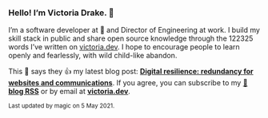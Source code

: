 ### Hello! I’m Victoria Drake. 👋

I’m a software developer at 💜 and Director of Engineering at work. I build my skill stack in public and share open source knowledge through the 122325 words I’ve written on [victoria.dev](https://victoria.dev). I hope to encourage people to learn openly and fearlessly, with wild child-like abandon.

This 🐣 says they 👍 my latest blog post: **[Digital resilience: redundancy for websites and communications](https://victoria.dev/blog/digital-resilience-redundancy-for-websites-and-communications/)**. If you agree, you can subscribe to my [📡 **blog RSS**](https://victoria.dev/index.xml) or by email at [**victoria.dev**](https://victoria.dev).

<sub>Last updated by magic on 5 May 2021.</sub>
